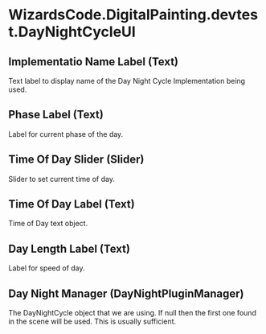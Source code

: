 # WizardsCode.DigitalPainting.devtest.DayNightCycleUI

## Implementatio Name Label (Text)

Text label to display name of the Day Night Cycle Implementation being used.


## Phase Label (Text)

Label for current phase of the day.


## Time Of Day Slider (Slider)

Slider to set current time of day.


## Time Of Day Label (Text)

Time of Day text object.


## Day Length Label (Text)

Label for speed of day.


## Day Night Manager (DayNightPluginManager)

The DayNightCycle object that we are using. If null then the first one found in the scene will be used. This is usually sufficient.

